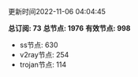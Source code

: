 更新时间2022-11-06 04:04:45

**总订阅: 73**
**总节点: 1976**
**有效节点: 998**
- ss节点: 630
- v2ray节点: 254
- trojan节点: 114
